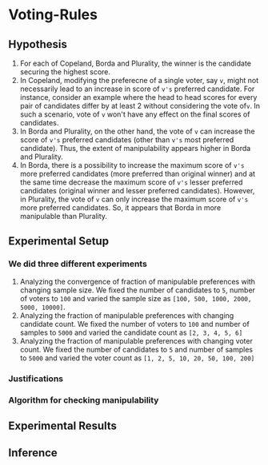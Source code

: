 # Voting-Rules

## Hypothesis
1. For each of Copeland, Borda and Plurality, the winner is the candidate securing the highest score.
2. In Copeland, modifying the preferecne of a single voter, say `v`, might not necessarily lead to an increase in score of `v's` preferred candidate. For instance, consider an example where the head to head scores for every pair of candidates differ by at least 2 without considering the vote of`v`. In such a scenario, vote of `v` won't have any effect on the final scores of candidates.
3. In Borda and Plurality, on the other hand, the vote of `v` can increase the score of `v's` preferred candidates (other than `v's` most preferred candidate). Thus, the extent of manipulability appears higher in Borda and Plurality.
4. In Borda, there is a possibility to increase the maximum score of `v's` more preferred candidates (more preferred than original winner) and at the same time decrease the maximum score of `v's` lesser preferred candidates (original winner and lesser preferred candidates). However, in Plurality, the vote of `v` can only increase the maximum score of `v's` more preferred candidates. So, it appears that Borda in more manipulable than Plurality.

## Experimental Setup
### We did three different experiments
1. Analyzing the convergence of fraction of manipulable preferences with changing sample size. We fixed the number of candidates to `5`, number of voters to `100` and varied the sample size as `[100, 500, 1000, 2000, 5000, 10000]`.
2. Analyzing the fraction of manipulable preferences with changing candidate count. We fixed the number of voters to `100` and number of samples to `5000` and varied the candidate count as `[2, 3, 4, 5, 6]`
3. Analyzing the fraction of manipulable preferences with changing voter count. We fixed the number of candidates to `5` and number of samples to `5000` and varied the voter count as `[1, 2, 5, 10, 20, 50, 100, 200]`

### Justifications

### Algorithm for checking manipulability



## Experimental Results


## Inference